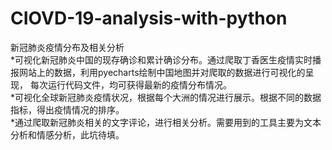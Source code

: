 # CIOVD-19-analysis-with-python
新冠肺炎疫情分布及相关分析  
*可视化新冠肺炎中国的现存确诊和累计确诊分布。通过爬取丁香医生疫情实时播报网站上的数据，利用pyecharts绘制中国地图并对爬取的数据进行可视化的呈现，
每次运行代码文件，均可获得最新的疫情分布情况。  
*可视化全球新冠肺炎疫情状况，根据每个大洲的情况进行展示。根据不同的数据指标，得出疫情情况的排序。  
*通过爬取新冠肺炎相关的文字评论，进行相关分析。需要用到的工具主要为文本分析和情感分析，此坑待填。
